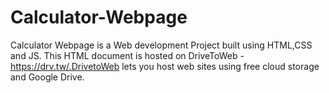 # Calculator-Webpage
Calculator Webpage is a Web development Project  built using HTML,CSS and JS. This HTML document is hosted on  DriveToWeb -https://drv.tw/.DrivetoWeb lets you host web sites using free cloud storage and Google Drive.

